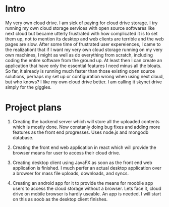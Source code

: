 # Intro
My very own cloud drive. I am sick of paying for cloud drive storage. I try running my own cloud storage services with open source softwares like next cloud but became utterly frustrated with how complicated it is to set them up, not to mention its desktop and web clients are terrible and the web pages are slow. After some time of frustrated user expereiences, I came to the realizationt that if I want my very own cloud storage running on my very own machines, I might as well as do everything from scratch, including coding the entire software from the ground up. At least then I can create an application that have only the essential features I need minus all the bloats. So far, it already is running much faster than those existing open source solutions, perhaps my set up or configuration wrong when using next cloud, but who knows? I like my own cloud drive better. I am calling it skynet drive simply for the giggles.

# Project plans

1) Creating the backend server which will store all the uploaded contents which is mostly done. Now constanly doing bug fixes and adding more features as the front end progresses. Uses node.js and mongodb database.

2) Creating the front end web application in react which will provide the browser means for user to access their cloud drive. 

3) Creating desktop client using JavaFX as soon as the front end web application is finished. I much perfer an actual desktop application over a browser for mass file uploads, downloads, and syncs. 

4) Creating an android app for it to provide the means for moobile app users to access the cloud storage without a browser. Lets face it, cloud drive on mobile browser is hardly useable. An app is needed. I will start on this as soob as the desktop client finishes. 
